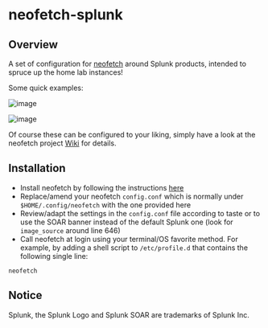 # neofetch-splunk

## Overview

A set of configuration for [neofetch](https://github.com/dylanaraps/neofetch) around Splunk products, intended to spruce up the home lab instances!

Some quick examples:

![image](https://user-images.githubusercontent.com/58239192/191533878-a3be40a7-171c-4065-99d7-6d8ce516bd78.png)

![image](https://user-images.githubusercontent.com/58239192/191534203-74902949-429f-4668-abd1-bf6220af03a6.png)

Of course these can be configured to your liking, simply have a look at the neofetch project [Wiki](https://github.com/dylanaraps/neofetch/wiki) for details.

## Installation

- Install neofetch by following the instructions [here](https://github.com/dylanaraps/neofetch/wiki/Installation)
- Replace/amend your neofetch `config.conf` which is normally under `$HOME/.config/neofetch` with the one provided here
- Review/adapt the settings in the `config.conf` file according to taste or to use the SOAR banner instead of the default Splunk one (look for `image_source` around line 646)
- Call neofetch at login using your terminal/OS favorite method.  For example, by adding a shell script to `/etc/profile.d` that contains the following single line:
```
neofetch
```

## Notice

Splunk, the Splunk Logo and Splunk SOAR are trademarks of Splunk Inc.

